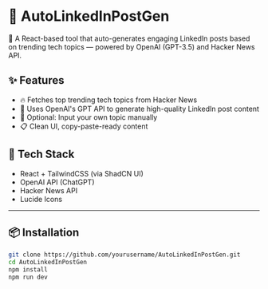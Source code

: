 # 🔁 AutoLinkedInPostGen

🚀 A React-based tool that auto-generates engaging LinkedIn posts based on trending tech topics — powered by OpenAI (GPT-3.5) and Hacker News API.

## ✨ Features

- 🔥 Fetches top trending tech topics from Hacker News
- 🤖 Uses OpenAI's GPT API to generate high-quality LinkedIn post content
- 🧠 Optional: Input your own topic manually
- 📋 Clean UI, copy-paste-ready content

## 🧰 Tech Stack

- React + TailwindCSS (via ShadCN UI)
- OpenAI API (ChatGPT)
- Hacker News API
- Lucide Icons

---

## 📦 Installation

```bash
git clone https://github.com/yourusername/AutoLinkedInPostGen.git
cd AutoLinkedInPostGen
npm install
npm run dev
